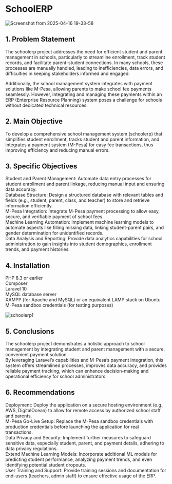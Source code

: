 # SchoolERP </br>

![Screenshot from 2025-04-16 19-33-58](https://github.com/user-attachments/assets/db7555fc-5c1f-477e-9245-4fdd39a9a9c2)

## 1. Problem Statement </br>
The schoolerp project addresses the need for efficient student and parent management in schools, particularly to streamline enrollment, track student records, and facilitate parent-student connections. In many schools, these processes are manually handled, leading to inefficiencies, data errors, and difficulties in keeping stakeholders informed and engaged. </br>

Additionally, the school management system integrates with payment solutions like M-Pesa, allowing parents to make school fee payments seamlessly. However, integrating and managing these payments within an ERP (Enterprise Resource Planning) system poses a challenge for schools without dedicated technical resources. </br>

## 2. Main Objective </br>
To develop a comprehensive school management system (schoolerp) that simplifies student enrollment, tracks student and parent information, and integrates a payment system (M-Pesa) for easy fee transactions, thus improving efficiency and reducing manual errors. </br>

## 3. Specific Objectives </br>
Student and Parent Management: Automate data entry processes for student enrollment and parent linkage, reducing manual input and ensuring data accuracy. </br>
Database Structure: Design a structured database with relevant tables and fields (e.g., student, parent, class, and teacher) to store and retrieve information efficiently. </br>
M-Pesa Integration: Integrate M-Pesa payment processing to allow easy, secure, and verifiable payment of school fees. </br>
Machine Learning Automation: Implement machine learning models to automate aspects like filling missing data, linking student-parent pairs, and gender determination for unidentified records. </br>
Data Analysis and Reporting: Provide data analytics capabilities for school administration to gain insights into student demographics, enrollment trends, and payment histories. </br>

## 4. Installation </br>
PHP 8.3 or earlier </br>
Composer </br>
Laravel 10 </br>
MySQL database server </br>
XAMPP (for Apache and MySQL) or an equivalent LAMP stack on Ubuntu </br>
M-Pesa sandbox credentials (for testing purposes) </br>

![schoolerp1](https://github.com/user-attachments/assets/7af0a483-9ad8-41c9-87ca-ad1a4560c8b5)

## 5. Conclusions </br>
The schoolerp project demonstrates a holistic approach to school management by integrating student and parent management with a secure, convenient payment solution. </br>
By leveraging Laravel’s capabilities and M-Pesa’s payment integration, this system offers streamlined processes, improves data accuracy, and provides reliable payment tracking, which can enhance decision-making and operational efficiency for school administrators. </br>

## 6. Recommendations </br>
Deployment: Deploy the application on a secure hosting environment (e.g., AWS, DigitalOcean) to allow for remote access by authorized school staff and parents. </br>
M-Pesa Go-Live Setup: Replace the M-Pesa sandbox credentials with production credentials before launching the application for real transactions. </br>
Data Privacy and Security: Implement further measures to safeguard sensitive data, especially student, parent, and payment details, adhering to data privacy regulations. </br>
Extend Machine Learning Models: Incorporate additional ML models for predicting student performance, analyzing payment trends, and even identifying potential student dropouts. </br>
User Training and Support: Provide training sessions and documentation for end-users (teachers, admin staff) to ensure effective usage of the ERP.
